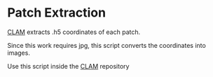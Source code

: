 # Patch Extraction
 [CLAM](https://github.com/mahmoodlab/CLAM/blob/master/create_patches_fp.py) extracts .h5 coordinates of each patch.

Since this work  requires jpg, this script converts the coordinates into images.

Use this script inside the [CLAM](https://github.com/mahmoodlab/CLAM) repository
